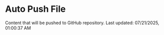 # Auto Push File

Content that will be pushed to GitHub repository.
Last updated: 07/21/2025, 01:00:37 AM